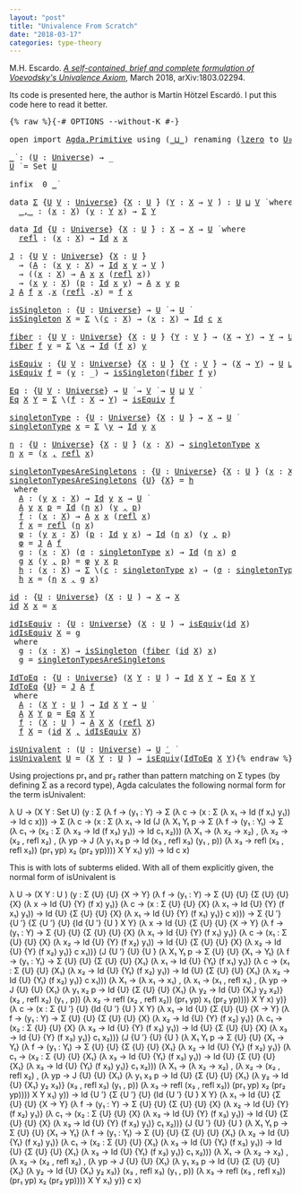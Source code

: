 ```yaml
---
layout: "post"
title: "Univalence From Scratch"
date: "2018-03-17"
categories: type-theory
---
```


M.H. Escardo. [*A self-contained, brief and complete formulation of Voevodsky's
Univalence Axiom*](https://arxiv.org/abs/1803.02294), March 2018, arXiv:1803.02294.

Its code is presented here, the author is Martín Hötzel Escardó.
I put this code here to read it better.

<pre class="Agda">{% raw %}<a id="386" class="Symbol">{-#</a> <a id="390" class="Keyword">OPTIONS</a> <a id="398" class="Option">--without-K</a> <a id="410" class="Symbol">#-}</a>

<a id="415" class="Keyword">open</a> <a id="420" class="Keyword">import</a> <a id="427" href="Agda.Primitive.html" class="Module">Agda.Primitive</a> <a id="442" class="Keyword">using</a> <a id="448" class="Symbol">(</a><a id="449" href="Agda.Primitive.html#_%E2%8A%94_" class="Primitive Operator">_⊔_</a><a id="452" class="Symbol">)</a> <a id="454" class="Keyword">renaming</a> <a id="463" class="Symbol">(</a><a id="464" href="Agda.Primitive.html#lzero" class="Primitive">lzero</a> <a id="470" class="Symbol">to</a> <a id="473" href="Agda.Primitive.html#lzero" class="Primitive">U₀</a> <a id="476" class="Symbol">;</a> <a id="478" href="Agda.Primitive.html#lsuc" class="Primitive">lsuc</a> <a id="483" class="Symbol">to</a> <a id="486" href="Agda.Primitive.html#lsuc" class="Primitive">_′</a> <a id="489" class="Symbol">;</a> <a id="491" href="Agda.Primitive.html#Level" class="Postulate">Level</a> <a id="497" class="Symbol">to</a> <a id="500" href="Agda.Primitive.html#Level" class="Postulate">Universe</a><a id="508" class="Symbol">)</a>

<a id="_̇" href="{% endraw %}{% link _posts/2018-03-17-univalence-from-scratch.md %}{% raw %}#_%CC%87" class="Function Operator">_̇</a> <a id="514" class="Symbol">:</a> <a id="516" class="Symbol">(</a><a id="517" href="{% endraw %}{% link _posts/2018-03-17-univalence-from-scratch.md %}{% raw %}#517" class="Bound">U</a> <a id="519" class="Symbol">:</a> <a id="521" href="Agda.Primitive.html#Universe" class="Postulate">Universe</a><a id="529" class="Symbol">)</a> <a id="531" class="Symbol">→</a> <a id="533" class="Symbol">_</a>
<a id="535" href="{% endraw %}{% link _posts/2018-03-17-univalence-from-scratch.md %}{% raw %}#535" class="Bound">U</a> <a id="537" href="{% endraw %}{% link _posts/2018-03-17-univalence-from-scratch.md %}{% raw %}#_%CC%87" class="Function Operator">̇</a> <a id="539" class="Symbol">=</a> <a id="541" class="PrimitiveType">Set</a> <a id="545" href="{% endraw %}{% link _posts/2018-03-17-univalence-from-scratch.md %}{% raw %}#535" class="Bound">U</a>

<a id="548" class="Keyword">infix</a>  <a id="555" class="Number">0</a> <a id="557" href="{% endraw %}{% link _posts/2018-03-17-univalence-from-scratch.md %}{% raw %}#_%CC%87" class="Function Operator">_̇</a>

<a id="561" class="Keyword">data</a> <a id="Σ" href="{% endraw %}{% link _posts/2018-03-17-univalence-from-scratch.md %}{% raw %}#%CE%A3" class="Datatype">Σ</a> <a id="568" class="Symbol">{</a><a id="569" href="{% endraw %}{% link _posts/2018-03-17-univalence-from-scratch.md %}{% raw %}#569" class="Bound">U</a> <a id="571" href="{% endraw %}{% link _posts/2018-03-17-univalence-from-scratch.md %}{% raw %}#571" class="Bound">V</a> <a id="573" class="Symbol">:</a> <a id="575" href="Agda.Primitive.html#Universe" class="Postulate">Universe</a><a id="583" class="Symbol">}</a> <a id="585" class="Symbol">{</a><a id="586" href="{% endraw %}{% link _posts/2018-03-17-univalence-from-scratch.md %}{% raw %}#586" class="Bound">X</a> <a id="588" class="Symbol">:</a> <a id="590" href="{% endraw %}{% link _posts/2018-03-17-univalence-from-scratch.md %}{% raw %}#569" class="Bound">U</a> <a id="592" href="{% endraw %}{% link _posts/2018-03-17-univalence-from-scratch.md %}{% raw %}#_%CC%87" class="Function Operator">̇</a><a id="593" class="Symbol">}</a> <a id="595" class="Symbol">(</a><a id="596" href="{% endraw %}{% link _posts/2018-03-17-univalence-from-scratch.md %}{% raw %}#596" class="Bound">Y</a> <a id="598" class="Symbol">:</a> <a id="600" href="{% endraw %}{% link _posts/2018-03-17-univalence-from-scratch.md %}{% raw %}#586" class="Bound">X</a> <a id="602" class="Symbol">→</a> <a id="604" href="{% endraw %}{% link _posts/2018-03-17-univalence-from-scratch.md %}{% raw %}#571" class="Bound">V</a> <a id="606" href="{% endraw %}{% link _posts/2018-03-17-univalence-from-scratch.md %}{% raw %}#_%CC%87" class="Function Operator">̇</a><a id="607" class="Symbol">)</a> <a id="609" class="Symbol">:</a> <a id="611" href="{% endraw %}{% link _posts/2018-03-17-univalence-from-scratch.md %}{% raw %}#569" class="Bound">U</a> <a id="613" href="Agda.Primitive.html#_%E2%8A%94_" class="Primitive Operator">⊔</a> <a id="615" href="{% endraw %}{% link _posts/2018-03-17-univalence-from-scratch.md %}{% raw %}#571" class="Bound">V</a> <a id="617" href="{% endraw %}{% link _posts/2018-03-17-univalence-from-scratch.md %}{% raw %}#_%CC%87" class="Function Operator">̇</a> <a id="619" class="Keyword">where</a>
  <a id="Σ._,_" href="{% endraw %}{% link _posts/2018-03-17-univalence-from-scratch.md %}{% raw %}#%CE%A3._%2C_" class="InductiveConstructor Operator">_,_</a> <a id="631" class="Symbol">:</a> <a id="633" class="Symbol">(</a><a id="634" href="{% endraw %}{% link _posts/2018-03-17-univalence-from-scratch.md %}{% raw %}#634" class="Bound">x</a> <a id="636" class="Symbol">:</a> <a id="638" href="{% endraw %}{% link _posts/2018-03-17-univalence-from-scratch.md %}{% raw %}#586" class="Bound">X</a><a id="639" class="Symbol">)</a> <a id="641" class="Symbol">(</a><a id="642" href="{% endraw %}{% link _posts/2018-03-17-univalence-from-scratch.md %}{% raw %}#642" class="Bound">y</a> <a id="644" class="Symbol">:</a> <a id="646" href="{% endraw %}{% link _posts/2018-03-17-univalence-from-scratch.md %}{% raw %}#596" class="Bound">Y</a> <a id="648" href="{% endraw %}{% link _posts/2018-03-17-univalence-from-scratch.md %}{% raw %}#634" class="Bound">x</a><a id="649" class="Symbol">)</a> <a id="651" class="Symbol">→</a> <a id="653" href="{% endraw %}{% link _posts/2018-03-17-univalence-from-scratch.md %}{% raw %}#%CE%A3" class="Datatype">Σ</a> <a id="655" href="{% endraw %}{% link _posts/2018-03-17-univalence-from-scratch.md %}{% raw %}#596" class="Bound">Y</a>

<a id="658" class="Keyword">data</a> <a id="Id" href="{% endraw %}{% link _posts/2018-03-17-univalence-from-scratch.md %}{% raw %}#Id" class="Datatype">Id</a> <a id="666" class="Symbol">{</a><a id="667" href="{% endraw %}{% link _posts/2018-03-17-univalence-from-scratch.md %}{% raw %}#667" class="Bound">U</a> <a id="669" class="Symbol">:</a> <a id="671" href="Agda.Primitive.html#Universe" class="Postulate">Universe</a><a id="679" class="Symbol">}</a> <a id="681" class="Symbol">{</a><a id="682" href="{% endraw %}{% link _posts/2018-03-17-univalence-from-scratch.md %}{% raw %}#682" class="Bound">X</a> <a id="684" class="Symbol">:</a> <a id="686" href="{% endraw %}{% link _posts/2018-03-17-univalence-from-scratch.md %}{% raw %}#667" class="Bound">U</a> <a id="688" href="{% endraw %}{% link _posts/2018-03-17-univalence-from-scratch.md %}{% raw %}#_%CC%87" class="Function Operator">̇</a><a id="689" class="Symbol">}</a> <a id="691" class="Symbol">:</a> <a id="693" href="{% endraw %}{% link _posts/2018-03-17-univalence-from-scratch.md %}{% raw %}#682" class="Bound">X</a> <a id="695" class="Symbol">→</a> <a id="697" href="{% endraw %}{% link _posts/2018-03-17-univalence-from-scratch.md %}{% raw %}#682" class="Bound">X</a> <a id="699" class="Symbol">→</a> <a id="701" href="{% endraw %}{% link _posts/2018-03-17-univalence-from-scratch.md %}{% raw %}#667" class="Bound">U</a> <a id="703" href="{% endraw %}{% link _posts/2018-03-17-univalence-from-scratch.md %}{% raw %}#_%CC%87" class="Function Operator">̇</a> <a id="705" class="Keyword">where</a>
  <a id="Id.refl" href="{% endraw %}{% link _posts/2018-03-17-univalence-from-scratch.md %}{% raw %}#Id.refl" class="InductiveConstructor">refl</a> <a id="718" class="Symbol">:</a> <a id="720" class="Symbol">(</a><a id="721" href="{% endraw %}{% link _posts/2018-03-17-univalence-from-scratch.md %}{% raw %}#721" class="Bound">x</a> <a id="723" class="Symbol">:</a> <a id="725" href="{% endraw %}{% link _posts/2018-03-17-univalence-from-scratch.md %}{% raw %}#682" class="Bound">X</a><a id="726" class="Symbol">)</a> <a id="728" class="Symbol">→</a> <a id="730" href="{% endraw %}{% link _posts/2018-03-17-univalence-from-scratch.md %}{% raw %}#Id" class="Datatype">Id</a> <a id="733" href="{% endraw %}{% link _posts/2018-03-17-univalence-from-scratch.md %}{% raw %}#721" class="Bound">x</a> <a id="735" href="{% endraw %}{% link _posts/2018-03-17-univalence-from-scratch.md %}{% raw %}#721" class="Bound">x</a>

<a id="J" href="{% endraw %}{% link _posts/2018-03-17-univalence-from-scratch.md %}{% raw %}#J" class="Function">J</a> <a id="740" class="Symbol">:</a> <a id="742" class="Symbol">{</a><a id="743" href="{% endraw %}{% link _posts/2018-03-17-univalence-from-scratch.md %}{% raw %}#743" class="Bound">U</a> <a id="745" href="{% endraw %}{% link _posts/2018-03-17-univalence-from-scratch.md %}{% raw %}#745" class="Bound">V</a> <a id="747" class="Symbol">:</a> <a id="749" href="Agda.Primitive.html#Universe" class="Postulate">Universe</a><a id="757" class="Symbol">}</a> <a id="759" class="Symbol">{</a><a id="760" href="{% endraw %}{% link _posts/2018-03-17-univalence-from-scratch.md %}{% raw %}#760" class="Bound">X</a> <a id="762" class="Symbol">:</a> <a id="764" href="{% endraw %}{% link _posts/2018-03-17-univalence-from-scratch.md %}{% raw %}#743" class="Bound">U</a> <a id="766" href="{% endraw %}{% link _posts/2018-03-17-univalence-from-scratch.md %}{% raw %}#_%CC%87" class="Function Operator">̇</a><a id="767" class="Symbol">}</a>
  <a id="771" class="Symbol">→</a> <a id="773" class="Symbol">(</a><a id="774" href="{% endraw %}{% link _posts/2018-03-17-univalence-from-scratch.md %}{% raw %}#774" class="Bound">A</a> <a id="776" class="Symbol">:</a> <a id="778" class="Symbol">(</a><a id="779" href="{% endraw %}{% link _posts/2018-03-17-univalence-from-scratch.md %}{% raw %}#779" class="Bound">x</a> <a id="781" href="{% endraw %}{% link _posts/2018-03-17-univalence-from-scratch.md %}{% raw %}#781" class="Bound">y</a> <a id="783" class="Symbol">:</a> <a id="785" href="{% endraw %}{% link _posts/2018-03-17-univalence-from-scratch.md %}{% raw %}#760" class="Bound">X</a><a id="786" class="Symbol">)</a> <a id="788" class="Symbol">→</a> <a id="790" href="{% endraw %}{% link _posts/2018-03-17-univalence-from-scratch.md %}{% raw %}#Id" class="Datatype">Id</a> <a id="793" href="{% endraw %}{% link _posts/2018-03-17-univalence-from-scratch.md %}{% raw %}#779" class="Bound">x</a> <a id="795" href="{% endraw %}{% link _posts/2018-03-17-univalence-from-scratch.md %}{% raw %}#781" class="Bound">y</a> <a id="797" class="Symbol">→</a> <a id="799" href="{% endraw %}{% link _posts/2018-03-17-univalence-from-scratch.md %}{% raw %}#745" class="Bound">V</a> <a id="801" href="{% endraw %}{% link _posts/2018-03-17-univalence-from-scratch.md %}{% raw %}#_%CC%87" class="Function Operator">̇</a><a id="802" class="Symbol">)</a>
  <a id="806" class="Symbol">→</a> <a id="808" class="Symbol">((</a><a id="810" href="{% endraw %}{% link _posts/2018-03-17-univalence-from-scratch.md %}{% raw %}#810" class="Bound">x</a> <a id="812" class="Symbol">:</a> <a id="814" href="{% endraw %}{% link _posts/2018-03-17-univalence-from-scratch.md %}{% raw %}#760" class="Bound">X</a><a id="815" class="Symbol">)</a> <a id="817" class="Symbol">→</a> <a id="819" href="{% endraw %}{% link _posts/2018-03-17-univalence-from-scratch.md %}{% raw %}#774" class="Bound">A</a> <a id="821" href="{% endraw %}{% link _posts/2018-03-17-univalence-from-scratch.md %}{% raw %}#810" class="Bound">x</a> <a id="823" href="{% endraw %}{% link _posts/2018-03-17-univalence-from-scratch.md %}{% raw %}#810" class="Bound">x</a> <a id="825" class="Symbol">(</a><a id="826" href="{% endraw %}{% link _posts/2018-03-17-univalence-from-scratch.md %}{% raw %}#Id.refl" class="InductiveConstructor">refl</a> <a id="831" href="{% endraw %}{% link _posts/2018-03-17-univalence-from-scratch.md %}{% raw %}#810" class="Bound">x</a><a id="832" class="Symbol">))</a>
  <a id="837" class="Symbol">→</a> <a id="839" class="Symbol">(</a><a id="840" href="{% endraw %}{% link _posts/2018-03-17-univalence-from-scratch.md %}{% raw %}#840" class="Bound">x</a> <a id="842" href="{% endraw %}{% link _posts/2018-03-17-univalence-from-scratch.md %}{% raw %}#842" class="Bound">y</a> <a id="844" class="Symbol">:</a> <a id="846" href="{% endraw %}{% link _posts/2018-03-17-univalence-from-scratch.md %}{% raw %}#760" class="Bound">X</a><a id="847" class="Symbol">)</a> <a id="849" class="Symbol">(</a><a id="850" href="{% endraw %}{% link _posts/2018-03-17-univalence-from-scratch.md %}{% raw %}#850" class="Bound">p</a> <a id="852" class="Symbol">:</a> <a id="854" href="{% endraw %}{% link _posts/2018-03-17-univalence-from-scratch.md %}{% raw %}#Id" class="Datatype">Id</a> <a id="857" href="{% endraw %}{% link _posts/2018-03-17-univalence-from-scratch.md %}{% raw %}#840" class="Bound">x</a> <a id="859" href="{% endraw %}{% link _posts/2018-03-17-univalence-from-scratch.md %}{% raw %}#842" class="Bound">y</a><a id="860" class="Symbol">)</a> <a id="862" class="Symbol">→</a> <a id="864" href="{% endraw %}{% link _posts/2018-03-17-univalence-from-scratch.md %}{% raw %}#774" class="Bound">A</a> <a id="866" href="{% endraw %}{% link _posts/2018-03-17-univalence-from-scratch.md %}{% raw %}#840" class="Bound">x</a> <a id="868" href="{% endraw %}{% link _posts/2018-03-17-univalence-from-scratch.md %}{% raw %}#842" class="Bound">y</a> <a id="870" href="{% endraw %}{% link _posts/2018-03-17-univalence-from-scratch.md %}{% raw %}#850" class="Bound">p</a>
<a id="872" href="{% endraw %}{% link _posts/2018-03-17-univalence-from-scratch.md %}{% raw %}#J" class="Function">J</a> <a id="874" href="{% endraw %}{% link _posts/2018-03-17-univalence-from-scratch.md %}{% raw %}#874" class="Bound">A</a> <a id="876" href="{% endraw %}{% link _posts/2018-03-17-univalence-from-scratch.md %}{% raw %}#876" class="Bound">f</a> <a id="878" href="{% endraw %}{% link _posts/2018-03-17-univalence-from-scratch.md %}{% raw %}#878" class="Bound">x</a> <a id="880" class="DottedPattern Symbol">.</a><a id="881" href="{% endraw %}{% link _posts/2018-03-17-univalence-from-scratch.md %}{% raw %}#878" class="DottedPattern Bound">x</a> <a id="883" class="Symbol">(</a><a id="884" href="{% endraw %}{% link _posts/2018-03-17-univalence-from-scratch.md %}{% raw %}#Id.refl" class="InductiveConstructor">refl</a> <a id="889" class="DottedPattern Symbol">.</a><a id="890" href="{% endraw %}{% link _posts/2018-03-17-univalence-from-scratch.md %}{% raw %}#878" class="DottedPattern Bound">x</a><a id="891" class="Symbol">)</a> <a id="893" class="Symbol">=</a> <a id="895" href="{% endraw %}{% link _posts/2018-03-17-univalence-from-scratch.md %}{% raw %}#876" class="Bound">f</a> <a id="897" href="{% endraw %}{% link _posts/2018-03-17-univalence-from-scratch.md %}{% raw %}#878" class="Bound">x</a>

<a id="isSingleton" href="{% endraw %}{% link _posts/2018-03-17-univalence-from-scratch.md %}{% raw %}#isSingleton" class="Function">isSingleton</a> <a id="912" class="Symbol">:</a> <a id="914" class="Symbol">{</a><a id="915" href="{% endraw %}{% link _posts/2018-03-17-univalence-from-scratch.md %}{% raw %}#915" class="Bound">U</a> <a id="917" class="Symbol">:</a> <a id="919" href="Agda.Primitive.html#Universe" class="Postulate">Universe</a><a id="927" class="Symbol">}</a> <a id="929" class="Symbol">→</a> <a id="931" href="{% endraw %}{% link _posts/2018-03-17-univalence-from-scratch.md %}{% raw %}#915" class="Bound">U</a> <a id="933" href="{% endraw %}{% link _posts/2018-03-17-univalence-from-scratch.md %}{% raw %}#_%CC%87" class="Function Operator">̇</a> <a id="935" class="Symbol">→</a> <a id="937" href="{% endraw %}{% link _posts/2018-03-17-univalence-from-scratch.md %}{% raw %}#915" class="Bound">U</a> <a id="939" href="{% endraw %}{% link _posts/2018-03-17-univalence-from-scratch.md %}{% raw %}#_%CC%87" class="Function Operator">̇</a>
<a id="941" href="{% endraw %}{% link _posts/2018-03-17-univalence-from-scratch.md %}{% raw %}#isSingleton" class="Function">isSingleton</a> <a id="953" href="{% endraw %}{% link _posts/2018-03-17-univalence-from-scratch.md %}{% raw %}#953" class="Bound">X</a> <a id="955" class="Symbol">=</a> <a id="957" href="{% endraw %}{% link _posts/2018-03-17-univalence-from-scratch.md %}{% raw %}#%CE%A3" class="Datatype">Σ</a> <a id="959" class="Symbol">\(</a><a id="961" href="{% endraw %}{% link _posts/2018-03-17-univalence-from-scratch.md %}{% raw %}#961" class="Bound">c</a> <a id="963" class="Symbol">:</a> <a id="965" href="{% endraw %}{% link _posts/2018-03-17-univalence-from-scratch.md %}{% raw %}#953" class="Bound">X</a><a id="966" class="Symbol">)</a> <a id="968" class="Symbol">→</a> <a id="970" class="Symbol">(</a><a id="971" href="{% endraw %}{% link _posts/2018-03-17-univalence-from-scratch.md %}{% raw %}#971" class="Bound">x</a> <a id="973" class="Symbol">:</a> <a id="975" href="{% endraw %}{% link _posts/2018-03-17-univalence-from-scratch.md %}{% raw %}#953" class="Bound">X</a><a id="976" class="Symbol">)</a> <a id="978" class="Symbol">→</a> <a id="980" href="{% endraw %}{% link _posts/2018-03-17-univalence-from-scratch.md %}{% raw %}#Id" class="Datatype">Id</a> <a id="983" href="{% endraw %}{% link _posts/2018-03-17-univalence-from-scratch.md %}{% raw %}#961" class="Bound">c</a> <a id="985" href="{% endraw %}{% link _posts/2018-03-17-univalence-from-scratch.md %}{% raw %}#971" class="Bound">x</a>

<a id="fiber" href="{% endraw %}{% link _posts/2018-03-17-univalence-from-scratch.md %}{% raw %}#fiber" class="Function">fiber</a> <a id="994" class="Symbol">:</a> <a id="996" class="Symbol">{</a><a id="997" href="{% endraw %}{% link _posts/2018-03-17-univalence-from-scratch.md %}{% raw %}#997" class="Bound">U</a> <a id="999" href="{% endraw %}{% link _posts/2018-03-17-univalence-from-scratch.md %}{% raw %}#999" class="Bound">V</a> <a id="1001" class="Symbol">:</a> <a id="1003" href="Agda.Primitive.html#Universe" class="Postulate">Universe</a><a id="1011" class="Symbol">}</a> <a id="1013" class="Symbol">{</a><a id="1014" href="{% endraw %}{% link _posts/2018-03-17-univalence-from-scratch.md %}{% raw %}#1014" class="Bound">X</a> <a id="1016" class="Symbol">:</a> <a id="1018" href="{% endraw %}{% link _posts/2018-03-17-univalence-from-scratch.md %}{% raw %}#997" class="Bound">U</a> <a id="1020" href="{% endraw %}{% link _posts/2018-03-17-univalence-from-scratch.md %}{% raw %}#_%CC%87" class="Function Operator">̇</a><a id="1021" class="Symbol">}</a> <a id="1023" class="Symbol">{</a><a id="1024" href="{% endraw %}{% link _posts/2018-03-17-univalence-from-scratch.md %}{% raw %}#1024" class="Bound">Y</a> <a id="1026" class="Symbol">:</a> <a id="1028" href="{% endraw %}{% link _posts/2018-03-17-univalence-from-scratch.md %}{% raw %}#999" class="Bound">V</a> <a id="1030" href="{% endraw %}{% link _posts/2018-03-17-univalence-from-scratch.md %}{% raw %}#_%CC%87" class="Function Operator">̇</a><a id="1031" class="Symbol">}</a> <a id="1033" class="Symbol">→</a> <a id="1035" class="Symbol">(</a><a id="1036" href="{% endraw %}{% link _posts/2018-03-17-univalence-from-scratch.md %}{% raw %}#1014" class="Bound">X</a> <a id="1038" class="Symbol">→</a> <a id="1040" href="{% endraw %}{% link _posts/2018-03-17-univalence-from-scratch.md %}{% raw %}#1024" class="Bound">Y</a><a id="1041" class="Symbol">)</a> <a id="1043" class="Symbol">→</a> <a id="1045" href="{% endraw %}{% link _posts/2018-03-17-univalence-from-scratch.md %}{% raw %}#1024" class="Bound">Y</a> <a id="1047" class="Symbol">→</a> <a id="1049" href="{% endraw %}{% link _posts/2018-03-17-univalence-from-scratch.md %}{% raw %}#997" class="Bound">U</a> <a id="1051" href="Agda.Primitive.html#_%E2%8A%94_" class="Primitive Operator">⊔</a> <a id="1053" href="{% endraw %}{% link _posts/2018-03-17-univalence-from-scratch.md %}{% raw %}#999" class="Bound">V</a> <a id="1055" href="{% endraw %}{% link _posts/2018-03-17-univalence-from-scratch.md %}{% raw %}#_%CC%87" class="Function Operator">̇</a>
<a id="1057" href="{% endraw %}{% link _posts/2018-03-17-univalence-from-scratch.md %}{% raw %}#fiber" class="Function">fiber</a> <a id="1063" href="{% endraw %}{% link _posts/2018-03-17-univalence-from-scratch.md %}{% raw %}#1063" class="Bound">f</a> <a id="1065" href="{% endraw %}{% link _posts/2018-03-17-univalence-from-scratch.md %}{% raw %}#1065" class="Bound">y</a> <a id="1067" class="Symbol">=</a> <a id="1069" href="{% endraw %}{% link _posts/2018-03-17-univalence-from-scratch.md %}{% raw %}#%CE%A3" class="Datatype">Σ</a> <a id="1071" class="Symbol">\</a><a id="1072" href="{% endraw %}{% link _posts/2018-03-17-univalence-from-scratch.md %}{% raw %}#1072" class="Bound">x</a> <a id="1074" class="Symbol">→</a> <a id="1076" href="{% endraw %}{% link _posts/2018-03-17-univalence-from-scratch.md %}{% raw %}#Id" class="Datatype">Id</a> <a id="1079" class="Symbol">(</a><a id="1080" href="{% endraw %}{% link _posts/2018-03-17-univalence-from-scratch.md %}{% raw %}#1063" class="Bound">f</a> <a id="1082" href="{% endraw %}{% link _posts/2018-03-17-univalence-from-scratch.md %}{% raw %}#1072" class="Bound">x</a><a id="1083" class="Symbol">)</a> <a id="1085" href="{% endraw %}{% link _posts/2018-03-17-univalence-from-scratch.md %}{% raw %}#1065" class="Bound">y</a>

<a id="isEquiv" href="{% endraw %}{% link _posts/2018-03-17-univalence-from-scratch.md %}{% raw %}#isEquiv" class="Function">isEquiv</a> <a id="1096" class="Symbol">:</a> <a id="1098" class="Symbol">{</a><a id="1099" href="{% endraw %}{% link _posts/2018-03-17-univalence-from-scratch.md %}{% raw %}#1099" class="Bound">U</a> <a id="1101" href="{% endraw %}{% link _posts/2018-03-17-univalence-from-scratch.md %}{% raw %}#1101" class="Bound">V</a> <a id="1103" class="Symbol">:</a> <a id="1105" href="Agda.Primitive.html#Universe" class="Postulate">Universe</a><a id="1113" class="Symbol">}</a> <a id="1115" class="Symbol">{</a><a id="1116" href="{% endraw %}{% link _posts/2018-03-17-univalence-from-scratch.md %}{% raw %}#1116" class="Bound">X</a> <a id="1118" class="Symbol">:</a> <a id="1120" href="{% endraw %}{% link _posts/2018-03-17-univalence-from-scratch.md %}{% raw %}#1099" class="Bound">U</a> <a id="1122" href="{% endraw %}{% link _posts/2018-03-17-univalence-from-scratch.md %}{% raw %}#_%CC%87" class="Function Operator">̇</a><a id="1123" class="Symbol">}</a> <a id="1125" class="Symbol">{</a><a id="1126" href="{% endraw %}{% link _posts/2018-03-17-univalence-from-scratch.md %}{% raw %}#1126" class="Bound">Y</a> <a id="1128" class="Symbol">:</a> <a id="1130" href="{% endraw %}{% link _posts/2018-03-17-univalence-from-scratch.md %}{% raw %}#1101" class="Bound">V</a> <a id="1132" href="{% endraw %}{% link _posts/2018-03-17-univalence-from-scratch.md %}{% raw %}#_%CC%87" class="Function Operator">̇</a><a id="1133" class="Symbol">}</a> <a id="1135" class="Symbol">→</a> <a id="1137" class="Symbol">(</a><a id="1138" href="{% endraw %}{% link _posts/2018-03-17-univalence-from-scratch.md %}{% raw %}#1116" class="Bound">X</a> <a id="1140" class="Symbol">→</a> <a id="1142" href="{% endraw %}{% link _posts/2018-03-17-univalence-from-scratch.md %}{% raw %}#1126" class="Bound">Y</a><a id="1143" class="Symbol">)</a> <a id="1145" class="Symbol">→</a> <a id="1147" href="{% endraw %}{% link _posts/2018-03-17-univalence-from-scratch.md %}{% raw %}#1099" class="Bound">U</a> <a id="1149" href="Agda.Primitive.html#_%E2%8A%94_" class="Primitive Operator">⊔</a> <a id="1151" href="{% endraw %}{% link _posts/2018-03-17-univalence-from-scratch.md %}{% raw %}#1101" class="Bound">V</a> <a id="1153" href="{% endraw %}{% link _posts/2018-03-17-univalence-from-scratch.md %}{% raw %}#_%CC%87" class="Function Operator">̇</a>
<a id="1155" href="{% endraw %}{% link _posts/2018-03-17-univalence-from-scratch.md %}{% raw %}#isEquiv" class="Function">isEquiv</a> <a id="1163" href="{% endraw %}{% link _posts/2018-03-17-univalence-from-scratch.md %}{% raw %}#1163" class="Bound">f</a> <a id="1165" class="Symbol">=</a> <a id="1167" class="Symbol">(</a><a id="1168" href="{% endraw %}{% link _posts/2018-03-17-univalence-from-scratch.md %}{% raw %}#1168" class="Bound">y</a> <a id="1170" class="Symbol">:</a> <a id="1172" class="Symbol">_)</a> <a id="1175" class="Symbol">→</a> <a id="1177" href="{% endraw %}{% link _posts/2018-03-17-univalence-from-scratch.md %}{% raw %}#isSingleton" class="Function">isSingleton</a><a id="1188" class="Symbol">(</a><a id="1189" href="{% endraw %}{% link _posts/2018-03-17-univalence-from-scratch.md %}{% raw %}#fiber" class="Function">fiber</a> <a id="1195" href="{% endraw %}{% link _posts/2018-03-17-univalence-from-scratch.md %}{% raw %}#1163" class="Bound">f</a> <a id="1197" href="{% endraw %}{% link _posts/2018-03-17-univalence-from-scratch.md %}{% raw %}#1168" class="Bound">y</a><a id="1198" class="Symbol">)</a>

<a id="Eq" href="{% endraw %}{% link _posts/2018-03-17-univalence-from-scratch.md %}{% raw %}#Eq" class="Function">Eq</a> <a id="1204" class="Symbol">:</a> <a id="1206" class="Symbol">{</a><a id="1207" href="{% endraw %}{% link _posts/2018-03-17-univalence-from-scratch.md %}{% raw %}#1207" class="Bound">U</a> <a id="1209" href="{% endraw %}{% link _posts/2018-03-17-univalence-from-scratch.md %}{% raw %}#1209" class="Bound">V</a> <a id="1211" class="Symbol">:</a> <a id="1213" href="Agda.Primitive.html#Universe" class="Postulate">Universe</a><a id="1221" class="Symbol">}</a> <a id="1223" class="Symbol">→</a> <a id="1225" href="{% endraw %}{% link _posts/2018-03-17-univalence-from-scratch.md %}{% raw %}#1207" class="Bound">U</a> <a id="1227" href="{% endraw %}{% link _posts/2018-03-17-univalence-from-scratch.md %}{% raw %}#_%CC%87" class="Function Operator">̇</a> <a id="1229" class="Symbol">→</a> <a id="1231" href="{% endraw %}{% link _posts/2018-03-17-univalence-from-scratch.md %}{% raw %}#1209" class="Bound">V</a> <a id="1233" href="{% endraw %}{% link _posts/2018-03-17-univalence-from-scratch.md %}{% raw %}#_%CC%87" class="Function Operator">̇</a> <a id="1235" class="Symbol">→</a> <a id="1237" href="{% endraw %}{% link _posts/2018-03-17-univalence-from-scratch.md %}{% raw %}#1207" class="Bound">U</a> <a id="1239" href="Agda.Primitive.html#_%E2%8A%94_" class="Primitive Operator">⊔</a> <a id="1241" href="{% endraw %}{% link _posts/2018-03-17-univalence-from-scratch.md %}{% raw %}#1209" class="Bound">V</a> <a id="1243" href="{% endraw %}{% link _posts/2018-03-17-univalence-from-scratch.md %}{% raw %}#_%CC%87" class="Function Operator">̇</a>
<a id="1245" href="{% endraw %}{% link _posts/2018-03-17-univalence-from-scratch.md %}{% raw %}#Eq" class="Function">Eq</a> <a id="1248" href="{% endraw %}{% link _posts/2018-03-17-univalence-from-scratch.md %}{% raw %}#1248" class="Bound">X</a> <a id="1250" href="{% endraw %}{% link _posts/2018-03-17-univalence-from-scratch.md %}{% raw %}#1250" class="Bound">Y</a> <a id="1252" class="Symbol">=</a> <a id="1254" href="{% endraw %}{% link _posts/2018-03-17-univalence-from-scratch.md %}{% raw %}#%CE%A3" class="Datatype">Σ</a> <a id="1256" class="Symbol">\(</a><a id="1258" href="{% endraw %}{% link _posts/2018-03-17-univalence-from-scratch.md %}{% raw %}#1258" class="Bound">f</a> <a id="1260" class="Symbol">:</a> <a id="1262" href="{% endraw %}{% link _posts/2018-03-17-univalence-from-scratch.md %}{% raw %}#1248" class="Bound">X</a> <a id="1264" class="Symbol">→</a> <a id="1266" href="{% endraw %}{% link _posts/2018-03-17-univalence-from-scratch.md %}{% raw %}#1250" class="Bound">Y</a><a id="1267" class="Symbol">)</a> <a id="1269" class="Symbol">→</a> <a id="1271" href="{% endraw %}{% link _posts/2018-03-17-univalence-from-scratch.md %}{% raw %}#isEquiv" class="Function">isEquiv</a> <a id="1279" href="{% endraw %}{% link _posts/2018-03-17-univalence-from-scratch.md %}{% raw %}#1258" class="Bound">f</a>

<a id="singletonType" href="{% endraw %}{% link _posts/2018-03-17-univalence-from-scratch.md %}{% raw %}#singletonType" class="Function">singletonType</a> <a id="1296" class="Symbol">:</a> <a id="1298" class="Symbol">{</a><a id="1299" href="{% endraw %}{% link _posts/2018-03-17-univalence-from-scratch.md %}{% raw %}#1299" class="Bound">U</a> <a id="1301" class="Symbol">:</a> <a id="1303" href="Agda.Primitive.html#Universe" class="Postulate">Universe</a><a id="1311" class="Symbol">}</a> <a id="1313" class="Symbol">{</a><a id="1314" href="{% endraw %}{% link _posts/2018-03-17-univalence-from-scratch.md %}{% raw %}#1314" class="Bound">X</a> <a id="1316" class="Symbol">:</a> <a id="1318" href="{% endraw %}{% link _posts/2018-03-17-univalence-from-scratch.md %}{% raw %}#1299" class="Bound">U</a> <a id="1320" href="{% endraw %}{% link _posts/2018-03-17-univalence-from-scratch.md %}{% raw %}#_%CC%87" class="Function Operator">̇</a><a id="1321" class="Symbol">}</a> <a id="1323" class="Symbol">→</a> <a id="1325" href="{% endraw %}{% link _posts/2018-03-17-univalence-from-scratch.md %}{% raw %}#1314" class="Bound">X</a> <a id="1327" class="Symbol">→</a> <a id="1329" href="{% endraw %}{% link _posts/2018-03-17-univalence-from-scratch.md %}{% raw %}#1299" class="Bound">U</a> <a id="1331" href="{% endraw %}{% link _posts/2018-03-17-univalence-from-scratch.md %}{% raw %}#_%CC%87" class="Function Operator">̇</a>
<a id="1333" href="{% endraw %}{% link _posts/2018-03-17-univalence-from-scratch.md %}{% raw %}#singletonType" class="Function">singletonType</a> <a id="1347" href="{% endraw %}{% link _posts/2018-03-17-univalence-from-scratch.md %}{% raw %}#1347" class="Bound">x</a> <a id="1349" class="Symbol">=</a> <a id="1351" href="{% endraw %}{% link _posts/2018-03-17-univalence-from-scratch.md %}{% raw %}#%CE%A3" class="Datatype">Σ</a> <a id="1353" class="Symbol">\</a><a id="1354" href="{% endraw %}{% link _posts/2018-03-17-univalence-from-scratch.md %}{% raw %}#1354" class="Bound">y</a> <a id="1356" class="Symbol">→</a> <a id="1358" href="{% endraw %}{% link _posts/2018-03-17-univalence-from-scratch.md %}{% raw %}#Id" class="Datatype">Id</a> <a id="1361" href="{% endraw %}{% link _posts/2018-03-17-univalence-from-scratch.md %}{% raw %}#1354" class="Bound">y</a> <a id="1363" href="{% endraw %}{% link _posts/2018-03-17-univalence-from-scratch.md %}{% raw %}#1347" class="Bound">x</a>

<a id="η" href="{% endraw %}{% link _posts/2018-03-17-univalence-from-scratch.md %}{% raw %}#%CE%B7" class="Function">η</a> <a id="1368" class="Symbol">:</a> <a id="1370" class="Symbol">{</a><a id="1371" href="{% endraw %}{% link _posts/2018-03-17-univalence-from-scratch.md %}{% raw %}#1371" class="Bound">U</a> <a id="1373" class="Symbol">:</a> <a id="1375" href="Agda.Primitive.html#Universe" class="Postulate">Universe</a><a id="1383" class="Symbol">}</a> <a id="1385" class="Symbol">{</a><a id="1386" href="{% endraw %}{% link _posts/2018-03-17-univalence-from-scratch.md %}{% raw %}#1386" class="Bound">X</a> <a id="1388" class="Symbol">:</a> <a id="1390" href="{% endraw %}{% link _posts/2018-03-17-univalence-from-scratch.md %}{% raw %}#1371" class="Bound">U</a> <a id="1392" href="{% endraw %}{% link _posts/2018-03-17-univalence-from-scratch.md %}{% raw %}#_%CC%87" class="Function Operator">̇</a><a id="1393" class="Symbol">}</a> <a id="1395" class="Symbol">(</a><a id="1396" href="{% endraw %}{% link _posts/2018-03-17-univalence-from-scratch.md %}{% raw %}#1396" class="Bound">x</a> <a id="1398" class="Symbol">:</a> <a id="1400" href="{% endraw %}{% link _posts/2018-03-17-univalence-from-scratch.md %}{% raw %}#1386" class="Bound">X</a><a id="1401" class="Symbol">)</a> <a id="1403" class="Symbol">→</a> <a id="1405" href="{% endraw %}{% link _posts/2018-03-17-univalence-from-scratch.md %}{% raw %}#singletonType" class="Function">singletonType</a> <a id="1419" href="{% endraw %}{% link _posts/2018-03-17-univalence-from-scratch.md %}{% raw %}#1396" class="Bound">x</a>
<a id="1421" href="{% endraw %}{% link _posts/2018-03-17-univalence-from-scratch.md %}{% raw %}#%CE%B7" class="Function">η</a> <a id="1423" href="{% endraw %}{% link _posts/2018-03-17-univalence-from-scratch.md %}{% raw %}#1423" class="Bound">x</a> <a id="1425" class="Symbol">=</a> <a id="1427" class="Symbol">(</a><a id="1428" href="{% endraw %}{% link _posts/2018-03-17-univalence-from-scratch.md %}{% raw %}#1423" class="Bound">x</a> <a id="1430" href="{% endraw %}{% link _posts/2018-03-17-univalence-from-scratch.md %}{% raw %}#%CE%A3._%2C_" class="InductiveConstructor Operator">,</a> <a id="1432" href="{% endraw %}{% link _posts/2018-03-17-univalence-from-scratch.md %}{% raw %}#Id.refl" class="InductiveConstructor">refl</a> <a id="1437" href="{% endraw %}{% link _posts/2018-03-17-univalence-from-scratch.md %}{% raw %}#1423" class="Bound">x</a><a id="1438" class="Symbol">)</a>

<a id="singletonTypesAreSingletons" href="{% endraw %}{% link _posts/2018-03-17-univalence-from-scratch.md %}{% raw %}#singletonTypesAreSingletons" class="Function">singletonTypesAreSingletons</a> <a id="1469" class="Symbol">:</a> <a id="1471" class="Symbol">{</a><a id="1472" href="{% endraw %}{% link _posts/2018-03-17-univalence-from-scratch.md %}{% raw %}#1472" class="Bound">U</a> <a id="1474" class="Symbol">:</a> <a id="1476" href="Agda.Primitive.html#Universe" class="Postulate">Universe</a><a id="1484" class="Symbol">}</a> <a id="1486" class="Symbol">{</a><a id="1487" href="{% endraw %}{% link _posts/2018-03-17-univalence-from-scratch.md %}{% raw %}#1487" class="Bound">X</a> <a id="1489" class="Symbol">:</a> <a id="1491" href="{% endraw %}{% link _posts/2018-03-17-univalence-from-scratch.md %}{% raw %}#1472" class="Bound">U</a> <a id="1493" href="{% endraw %}{% link _posts/2018-03-17-univalence-from-scratch.md %}{% raw %}#_%CC%87" class="Function Operator">̇</a><a id="1494" class="Symbol">}</a> <a id="1496" class="Symbol">(</a><a id="1497" href="{% endraw %}{% link _posts/2018-03-17-univalence-from-scratch.md %}{% raw %}#1497" class="Bound">x</a> <a id="1499" class="Symbol">:</a> <a id="1501" href="{% endraw %}{% link _posts/2018-03-17-univalence-from-scratch.md %}{% raw %}#1487" class="Bound">X</a><a id="1502" class="Symbol">)</a> <a id="1504" class="Symbol">→</a> <a id="1506" href="{% endraw %}{% link _posts/2018-03-17-univalence-from-scratch.md %}{% raw %}#isSingleton" class="Function">isSingleton</a><a id="1517" class="Symbol">(</a><a id="1518" href="{% endraw %}{% link _posts/2018-03-17-univalence-from-scratch.md %}{% raw %}#singletonType" class="Function">singletonType</a> <a id="1532" href="{% endraw %}{% link _posts/2018-03-17-univalence-from-scratch.md %}{% raw %}#1497" class="Bound">x</a><a id="1533" class="Symbol">)</a>
<a id="1535" href="{% endraw %}{% link _posts/2018-03-17-univalence-from-scratch.md %}{% raw %}#singletonTypesAreSingletons" class="Function">singletonTypesAreSingletons</a> <a id="1563" class="Symbol">{</a><a id="1564" href="{% endraw %}{% link _posts/2018-03-17-univalence-from-scratch.md %}{% raw %}#1564" class="Bound">U</a><a id="1565" class="Symbol">}</a> <a id="1567" class="Symbol">{</a><a id="1568" href="{% endraw %}{% link _posts/2018-03-17-univalence-from-scratch.md %}{% raw %}#1568" class="Bound">X</a><a id="1569" class="Symbol">}</a> <a id="1571" class="Symbol">=</a> <a id="1573" href="{% endraw %}{% link _posts/2018-03-17-univalence-from-scratch.md %}{% raw %}#1827" class="Function">h</a>
 <a id="1576" class="Keyword">where</a>
  <a id="1584" href="{% endraw %}{% link _posts/2018-03-17-univalence-from-scratch.md %}{% raw %}#1584" class="Function">A</a> <a id="1586" class="Symbol">:</a> <a id="1588" class="Symbol">(</a><a id="1589" href="{% endraw %}{% link _posts/2018-03-17-univalence-from-scratch.md %}{% raw %}#1589" class="Bound">y</a> <a id="1591" href="{% endraw %}{% link _posts/2018-03-17-univalence-from-scratch.md %}{% raw %}#1591" class="Bound">x</a> <a id="1593" class="Symbol">:</a> <a id="1595" href="{% endraw %}{% link _posts/2018-03-17-univalence-from-scratch.md %}{% raw %}#1568" class="Bound">X</a><a id="1596" class="Symbol">)</a> <a id="1598" class="Symbol">→</a> <a id="1600" href="{% endraw %}{% link _posts/2018-03-17-univalence-from-scratch.md %}{% raw %}#Id" class="Datatype">Id</a> <a id="1603" href="{% endraw %}{% link _posts/2018-03-17-univalence-from-scratch.md %}{% raw %}#1589" class="Bound">y</a> <a id="1605" href="{% endraw %}{% link _posts/2018-03-17-univalence-from-scratch.md %}{% raw %}#1591" class="Bound">x</a> <a id="1607" class="Symbol">→</a> <a id="1609" href="{% endraw %}{% link _posts/2018-03-17-univalence-from-scratch.md %}{% raw %}#1564" class="Bound">U</a> <a id="1611" href="{% endraw %}{% link _posts/2018-03-17-univalence-from-scratch.md %}{% raw %}#_%CC%87" class="Function Operator">̇</a>
  <a id="1615" href="{% endraw %}{% link _posts/2018-03-17-univalence-from-scratch.md %}{% raw %}#1584" class="Function">A</a> <a id="1617" href="{% endraw %}{% link _posts/2018-03-17-univalence-from-scratch.md %}{% raw %}#1617" class="Bound">y</a> <a id="1619" href="{% endraw %}{% link _posts/2018-03-17-univalence-from-scratch.md %}{% raw %}#1619" class="Bound">x</a> <a id="1621" href="{% endraw %}{% link _posts/2018-03-17-univalence-from-scratch.md %}{% raw %}#1621" class="Bound">p</a> <a id="1623" class="Symbol">=</a> <a id="1625" href="{% endraw %}{% link _posts/2018-03-17-univalence-from-scratch.md %}{% raw %}#Id" class="Datatype">Id</a> <a id="1628" class="Symbol">(</a><a id="1629" href="{% endraw %}{% link _posts/2018-03-17-univalence-from-scratch.md %}{% raw %}#%CE%B7" class="Function">η</a> <a id="1631" href="{% endraw %}{% link _posts/2018-03-17-univalence-from-scratch.md %}{% raw %}#1619" class="Bound">x</a><a id="1632" class="Symbol">)</a> <a id="1634" class="Symbol">(</a><a id="1635" href="{% endraw %}{% link _posts/2018-03-17-univalence-from-scratch.md %}{% raw %}#1617" class="Bound">y</a> <a id="1637" href="{% endraw %}{% link _posts/2018-03-17-univalence-from-scratch.md %}{% raw %}#%CE%A3._%2C_" class="InductiveConstructor Operator">,</a> <a id="1639" href="{% endraw %}{% link _posts/2018-03-17-univalence-from-scratch.md %}{% raw %}#1621" class="Bound">p</a><a id="1640" class="Symbol">)</a>
  <a id="1644" href="{% endraw %}{% link _posts/2018-03-17-univalence-from-scratch.md %}{% raw %}#1644" class="Function">f</a> <a id="1646" class="Symbol">:</a> <a id="1648" class="Symbol">(</a><a id="1649" href="{% endraw %}{% link _posts/2018-03-17-univalence-from-scratch.md %}{% raw %}#1649" class="Bound">x</a> <a id="1651" class="Symbol">:</a> <a id="1653" href="{% endraw %}{% link _posts/2018-03-17-univalence-from-scratch.md %}{% raw %}#1568" class="Bound">X</a><a id="1654" class="Symbol">)</a> <a id="1656" class="Symbol">→</a> <a id="1658" href="{% endraw %}{% link _posts/2018-03-17-univalence-from-scratch.md %}{% raw %}#1584" class="Function">A</a> <a id="1660" href="{% endraw %}{% link _posts/2018-03-17-univalence-from-scratch.md %}{% raw %}#1649" class="Bound">x</a> <a id="1662" href="{% endraw %}{% link _posts/2018-03-17-univalence-from-scratch.md %}{% raw %}#1649" class="Bound">x</a> <a id="1664" class="Symbol">(</a><a id="1665" href="{% endraw %}{% link _posts/2018-03-17-univalence-from-scratch.md %}{% raw %}#Id.refl" class="InductiveConstructor">refl</a> <a id="1670" href="{% endraw %}{% link _posts/2018-03-17-univalence-from-scratch.md %}{% raw %}#1649" class="Bound">x</a><a id="1671" class="Symbol">)</a>
  <a id="1675" href="{% endraw %}{% link _posts/2018-03-17-univalence-from-scratch.md %}{% raw %}#1644" class="Function">f</a> <a id="1677" href="{% endraw %}{% link _posts/2018-03-17-univalence-from-scratch.md %}{% raw %}#1677" class="Bound">x</a> <a id="1679" class="Symbol">=</a> <a id="1681" href="{% endraw %}{% link _posts/2018-03-17-univalence-from-scratch.md %}{% raw %}#Id.refl" class="InductiveConstructor">refl</a> <a id="1686" class="Symbol">(</a><a id="1687" href="{% endraw %}{% link _posts/2018-03-17-univalence-from-scratch.md %}{% raw %}#%CE%B7" class="Function">η</a> <a id="1689" href="{% endraw %}{% link _posts/2018-03-17-univalence-from-scratch.md %}{% raw %}#1677" class="Bound">x</a><a id="1690" class="Symbol">)</a>
  <a id="1694" href="{% endraw %}{% link _posts/2018-03-17-univalence-from-scratch.md %}{% raw %}#1694" class="Function">φ</a> <a id="1696" class="Symbol">:</a> <a id="1698" class="Symbol">(</a><a id="1699" href="{% endraw %}{% link _posts/2018-03-17-univalence-from-scratch.md %}{% raw %}#1699" class="Bound">y</a> <a id="1701" href="{% endraw %}{% link _posts/2018-03-17-univalence-from-scratch.md %}{% raw %}#1701" class="Bound">x</a> <a id="1703" class="Symbol">:</a> <a id="1705" href="{% endraw %}{% link _posts/2018-03-17-univalence-from-scratch.md %}{% raw %}#1568" class="Bound">X</a><a id="1706" class="Symbol">)</a> <a id="1708" class="Symbol">(</a><a id="1709" href="{% endraw %}{% link _posts/2018-03-17-univalence-from-scratch.md %}{% raw %}#1709" class="Bound">p</a> <a id="1711" class="Symbol">:</a> <a id="1713" href="{% endraw %}{% link _posts/2018-03-17-univalence-from-scratch.md %}{% raw %}#Id" class="Datatype">Id</a> <a id="1716" href="{% endraw %}{% link _posts/2018-03-17-univalence-from-scratch.md %}{% raw %}#1699" class="Bound">y</a> <a id="1718" href="{% endraw %}{% link _posts/2018-03-17-univalence-from-scratch.md %}{% raw %}#1701" class="Bound">x</a><a id="1719" class="Symbol">)</a> <a id="1721" class="Symbol">→</a> <a id="1723" href="{% endraw %}{% link _posts/2018-03-17-univalence-from-scratch.md %}{% raw %}#Id" class="Datatype">Id</a> <a id="1726" class="Symbol">(</a><a id="1727" href="{% endraw %}{% link _posts/2018-03-17-univalence-from-scratch.md %}{% raw %}#%CE%B7" class="Function">η</a> <a id="1729" href="{% endraw %}{% link _posts/2018-03-17-univalence-from-scratch.md %}{% raw %}#1701" class="Bound">x</a><a id="1730" class="Symbol">)</a> <a id="1732" class="Symbol">(</a><a id="1733" href="{% endraw %}{% link _posts/2018-03-17-univalence-from-scratch.md %}{% raw %}#1699" class="Bound">y</a> <a id="1735" href="{% endraw %}{% link _posts/2018-03-17-univalence-from-scratch.md %}{% raw %}#%CE%A3._%2C_" class="InductiveConstructor Operator">,</a> <a id="1737" href="{% endraw %}{% link _posts/2018-03-17-univalence-from-scratch.md %}{% raw %}#1709" class="Bound">p</a><a id="1738" class="Symbol">)</a>
  <a id="1742" href="{% endraw %}{% link _posts/2018-03-17-univalence-from-scratch.md %}{% raw %}#1694" class="Function">φ</a> <a id="1744" class="Symbol">=</a> <a id="1746" href="{% endraw %}{% link _posts/2018-03-17-univalence-from-scratch.md %}{% raw %}#J" class="Function">J</a> <a id="1748" href="{% endraw %}{% link _posts/2018-03-17-univalence-from-scratch.md %}{% raw %}#1584" class="Function">A</a> <a id="1750" href="{% endraw %}{% link _posts/2018-03-17-univalence-from-scratch.md %}{% raw %}#1644" class="Function">f</a>
  <a id="1754" href="{% endraw %}{% link _posts/2018-03-17-univalence-from-scratch.md %}{% raw %}#1754" class="Function">g</a> <a id="1756" class="Symbol">:</a> <a id="1758" class="Symbol">(</a><a id="1759" href="{% endraw %}{% link _posts/2018-03-17-univalence-from-scratch.md %}{% raw %}#1759" class="Bound">x</a> <a id="1761" class="Symbol">:</a> <a id="1763" href="{% endraw %}{% link _posts/2018-03-17-univalence-from-scratch.md %}{% raw %}#1568" class="Bound">X</a><a id="1764" class="Symbol">)</a> <a id="1766" class="Symbol">(</a><a id="1767" href="{% endraw %}{% link _posts/2018-03-17-univalence-from-scratch.md %}{% raw %}#1767" class="Bound">σ</a> <a id="1769" class="Symbol">:</a> <a id="1771" href="{% endraw %}{% link _posts/2018-03-17-univalence-from-scratch.md %}{% raw %}#singletonType" class="Function">singletonType</a> <a id="1785" href="{% endraw %}{% link _posts/2018-03-17-univalence-from-scratch.md %}{% raw %}#1759" class="Bound">x</a><a id="1786" class="Symbol">)</a> <a id="1788" class="Symbol">→</a> <a id="1790" href="{% endraw %}{% link _posts/2018-03-17-univalence-from-scratch.md %}{% raw %}#Id" class="Datatype">Id</a> <a id="1793" class="Symbol">(</a><a id="1794" href="{% endraw %}{% link _posts/2018-03-17-univalence-from-scratch.md %}{% raw %}#%CE%B7" class="Function">η</a> <a id="1796" href="{% endraw %}{% link _posts/2018-03-17-univalence-from-scratch.md %}{% raw %}#1759" class="Bound">x</a><a id="1797" class="Symbol">)</a> <a id="1799" href="{% endraw %}{% link _posts/2018-03-17-univalence-from-scratch.md %}{% raw %}#1767" class="Bound">σ</a>
  <a id="1803" href="{% endraw %}{% link _posts/2018-03-17-univalence-from-scratch.md %}{% raw %}#1754" class="Function">g</a> <a id="1805" href="{% endraw %}{% link _posts/2018-03-17-univalence-from-scratch.md %}{% raw %}#1805" class="Bound">x</a> <a id="1807" class="Symbol">(</a><a id="1808" href="{% endraw %}{% link _posts/2018-03-17-univalence-from-scratch.md %}{% raw %}#1808" class="Bound">y</a> <a id="1810" href="{% endraw %}{% link _posts/2018-03-17-univalence-from-scratch.md %}{% raw %}#%CE%A3._%2C_" class="InductiveConstructor Operator">,</a> <a id="1812" href="{% endraw %}{% link _posts/2018-03-17-univalence-from-scratch.md %}{% raw %}#1812" class="Bound">p</a><a id="1813" class="Symbol">)</a> <a id="1815" class="Symbol">=</a> <a id="1817" href="{% endraw %}{% link _posts/2018-03-17-univalence-from-scratch.md %}{% raw %}#1694" class="Function">φ</a> <a id="1819" href="{% endraw %}{% link _posts/2018-03-17-univalence-from-scratch.md %}{% raw %}#1808" class="Bound">y</a> <a id="1821" href="{% endraw %}{% link _posts/2018-03-17-univalence-from-scratch.md %}{% raw %}#1805" class="Bound">x</a> <a id="1823" href="{% endraw %}{% link _posts/2018-03-17-univalence-from-scratch.md %}{% raw %}#1812" class="Bound">p</a>
  <a id="1827" href="{% endraw %}{% link _posts/2018-03-17-univalence-from-scratch.md %}{% raw %}#1827" class="Function">h</a> <a id="1829" class="Symbol">:</a> <a id="1831" class="Symbol">(</a><a id="1832" href="{% endraw %}{% link _posts/2018-03-17-univalence-from-scratch.md %}{% raw %}#1832" class="Bound">x</a> <a id="1834" class="Symbol">:</a> <a id="1836" href="{% endraw %}{% link _posts/2018-03-17-univalence-from-scratch.md %}{% raw %}#1568" class="Bound">X</a><a id="1837" class="Symbol">)</a> <a id="1839" class="Symbol">→</a> <a id="1841" href="{% endraw %}{% link _posts/2018-03-17-univalence-from-scratch.md %}{% raw %}#%CE%A3" class="Datatype">Σ</a> <a id="1843" class="Symbol">\(</a><a id="1845" href="{% endraw %}{% link _posts/2018-03-17-univalence-from-scratch.md %}{% raw %}#1845" class="Bound">c</a> <a id="1847" class="Symbol">:</a> <a id="1849" href="{% endraw %}{% link _posts/2018-03-17-univalence-from-scratch.md %}{% raw %}#singletonType" class="Function">singletonType</a> <a id="1863" href="{% endraw %}{% link _posts/2018-03-17-univalence-from-scratch.md %}{% raw %}#1832" class="Bound">x</a><a id="1864" class="Symbol">)</a> <a id="1866" class="Symbol">→</a> <a id="1868" class="Symbol">(</a><a id="1869" href="{% endraw %}{% link _posts/2018-03-17-univalence-from-scratch.md %}{% raw %}#1869" class="Bound">σ</a> <a id="1871" class="Symbol">:</a> <a id="1873" href="{% endraw %}{% link _posts/2018-03-17-univalence-from-scratch.md %}{% raw %}#singletonType" class="Function">singletonType</a> <a id="1887" href="{% endraw %}{% link _posts/2018-03-17-univalence-from-scratch.md %}{% raw %}#1832" class="Bound">x</a><a id="1888" class="Symbol">)</a> <a id="1890" class="Symbol">→</a> <a id="1892" href="{% endraw %}{% link _posts/2018-03-17-univalence-from-scratch.md %}{% raw %}#Id" class="Datatype">Id</a> <a id="1895" href="{% endraw %}{% link _posts/2018-03-17-univalence-from-scratch.md %}{% raw %}#1845" class="Bound">c</a> <a id="1897" href="{% endraw %}{% link _posts/2018-03-17-univalence-from-scratch.md %}{% raw %}#1869" class="Bound">σ</a>
  <a id="1901" href="{% endraw %}{% link _posts/2018-03-17-univalence-from-scratch.md %}{% raw %}#1827" class="Function">h</a> <a id="1903" href="{% endraw %}{% link _posts/2018-03-17-univalence-from-scratch.md %}{% raw %}#1903" class="Bound">x</a> <a id="1905" class="Symbol">=</a> <a id="1907" class="Symbol">(</a><a id="1908" href="{% endraw %}{% link _posts/2018-03-17-univalence-from-scratch.md %}{% raw %}#%CE%B7" class="Function">η</a> <a id="1910" href="{% endraw %}{% link _posts/2018-03-17-univalence-from-scratch.md %}{% raw %}#1903" class="Bound">x</a> <a id="1912" href="{% endraw %}{% link _posts/2018-03-17-univalence-from-scratch.md %}{% raw %}#%CE%A3._%2C_" class="InductiveConstructor Operator">,</a> <a id="1914" href="{% endraw %}{% link _posts/2018-03-17-univalence-from-scratch.md %}{% raw %}#1754" class="Function">g</a> <a id="1916" href="{% endraw %}{% link _posts/2018-03-17-univalence-from-scratch.md %}{% raw %}#1903" class="Bound">x</a><a id="1917" class="Symbol">)</a>

<a id="id" href="{% endraw %}{% link _posts/2018-03-17-univalence-from-scratch.md %}{% raw %}#id" class="Function">id</a> <a id="1923" class="Symbol">:</a> <a id="1925" class="Symbol">{</a><a id="1926" href="{% endraw %}{% link _posts/2018-03-17-univalence-from-scratch.md %}{% raw %}#1926" class="Bound">U</a> <a id="1928" class="Symbol">:</a> <a id="1930" href="Agda.Primitive.html#Universe" class="Postulate">Universe</a><a id="1938" class="Symbol">}</a> <a id="1940" class="Symbol">(</a><a id="1941" href="{% endraw %}{% link _posts/2018-03-17-univalence-from-scratch.md %}{% raw %}#1941" class="Bound">X</a> <a id="1943" class="Symbol">:</a> <a id="1945" href="{% endraw %}{% link _posts/2018-03-17-univalence-from-scratch.md %}{% raw %}#1926" class="Bound">U</a> <a id="1947" href="{% endraw %}{% link _posts/2018-03-17-univalence-from-scratch.md %}{% raw %}#_%CC%87" class="Function Operator">̇</a><a id="1948" class="Symbol">)</a> <a id="1950" class="Symbol">→</a> <a id="1952" href="{% endraw %}{% link _posts/2018-03-17-univalence-from-scratch.md %}{% raw %}#1941" class="Bound">X</a> <a id="1954" class="Symbol">→</a> <a id="1956" href="{% endraw %}{% link _posts/2018-03-17-univalence-from-scratch.md %}{% raw %}#1941" class="Bound">X</a>
<a id="1958" href="{% endraw %}{% link _posts/2018-03-17-univalence-from-scratch.md %}{% raw %}#id" class="Function">id</a> <a id="1961" href="{% endraw %}{% link _posts/2018-03-17-univalence-from-scratch.md %}{% raw %}#1961" class="Bound">X</a> <a id="1963" href="{% endraw %}{% link _posts/2018-03-17-univalence-from-scratch.md %}{% raw %}#1963" class="Bound">x</a> <a id="1965" class="Symbol">=</a> <a id="1967" href="{% endraw %}{% link _posts/2018-03-17-univalence-from-scratch.md %}{% raw %}#1963" class="Bound">x</a>

<a id="idIsEquiv" href="{% endraw %}{% link _posts/2018-03-17-univalence-from-scratch.md %}{% raw %}#idIsEquiv" class="Function">idIsEquiv</a> <a id="1980" class="Symbol">:</a> <a id="1982" class="Symbol">{</a><a id="1983" href="{% endraw %}{% link _posts/2018-03-17-univalence-from-scratch.md %}{% raw %}#1983" class="Bound">U</a> <a id="1985" class="Symbol">:</a> <a id="1987" href="Agda.Primitive.html#Universe" class="Postulate">Universe</a><a id="1995" class="Symbol">}</a> <a id="1997" class="Symbol">(</a><a id="1998" href="{% endraw %}{% link _posts/2018-03-17-univalence-from-scratch.md %}{% raw %}#1998" class="Bound">X</a> <a id="2000" class="Symbol">:</a> <a id="2002" href="{% endraw %}{% link _posts/2018-03-17-univalence-from-scratch.md %}{% raw %}#1983" class="Bound">U</a> <a id="2004" href="{% endraw %}{% link _posts/2018-03-17-univalence-from-scratch.md %}{% raw %}#_%CC%87" class="Function Operator">̇</a><a id="2005" class="Symbol">)</a> <a id="2007" class="Symbol">→</a> <a id="2009" href="{% endraw %}{% link _posts/2018-03-17-univalence-from-scratch.md %}{% raw %}#isEquiv" class="Function">isEquiv</a><a id="2016" class="Symbol">(</a><a id="2017" href="{% endraw %}{% link _posts/2018-03-17-univalence-from-scratch.md %}{% raw %}#id" class="Function">id</a> <a id="2020" href="{% endraw %}{% link _posts/2018-03-17-univalence-from-scratch.md %}{% raw %}#1998" class="Bound">X</a><a id="2021" class="Symbol">)</a>
<a id="2023" href="{% endraw %}{% link _posts/2018-03-17-univalence-from-scratch.md %}{% raw %}#idIsEquiv" class="Function">idIsEquiv</a> <a id="2033" href="{% endraw %}{% link _posts/2018-03-17-univalence-from-scratch.md %}{% raw %}#2033" class="Bound">X</a> <a id="2035" class="Symbol">=</a> <a id="2037" href="{% endraw %}{% link _posts/2018-03-17-univalence-from-scratch.md %}{% raw %}#2048" class="Function">g</a>
 <a id="2040" class="Keyword">where</a>
  <a id="2048" href="{% endraw %}{% link _posts/2018-03-17-univalence-from-scratch.md %}{% raw %}#2048" class="Function">g</a> <a id="2050" class="Symbol">:</a> <a id="2052" class="Symbol">(</a><a id="2053" href="{% endraw %}{% link _posts/2018-03-17-univalence-from-scratch.md %}{% raw %}#2053" class="Bound">x</a> <a id="2055" class="Symbol">:</a> <a id="2057" href="{% endraw %}{% link _posts/2018-03-17-univalence-from-scratch.md %}{% raw %}#2033" class="Bound">X</a><a id="2058" class="Symbol">)</a> <a id="2060" class="Symbol">→</a> <a id="2062" href="{% endraw %}{% link _posts/2018-03-17-univalence-from-scratch.md %}{% raw %}#isSingleton" class="Function">isSingleton</a> <a id="2074" class="Symbol">(</a><a id="2075" href="{% endraw %}{% link _posts/2018-03-17-univalence-from-scratch.md %}{% raw %}#fiber" class="Function">fiber</a> <a id="2081" class="Symbol">(</a><a id="2082" href="{% endraw %}{% link _posts/2018-03-17-univalence-from-scratch.md %}{% raw %}#id" class="Function">id</a> <a id="2085" href="{% endraw %}{% link _posts/2018-03-17-univalence-from-scratch.md %}{% raw %}#2033" class="Bound">X</a><a id="2086" class="Symbol">)</a> <a id="2088" href="{% endraw %}{% link _posts/2018-03-17-univalence-from-scratch.md %}{% raw %}#2053" class="Bound">x</a><a id="2089" class="Symbol">)</a>
  <a id="2093" href="{% endraw %}{% link _posts/2018-03-17-univalence-from-scratch.md %}{% raw %}#2048" class="Function">g</a> <a id="2095" class="Symbol">=</a> <a id="2097" href="{% endraw %}{% link _posts/2018-03-17-univalence-from-scratch.md %}{% raw %}#singletonTypesAreSingletons" class="Function">singletonTypesAreSingletons</a>

<a id="IdToEq" href="{% endraw %}{% link _posts/2018-03-17-univalence-from-scratch.md %}{% raw %}#IdToEq" class="Function">IdToEq</a> <a id="2133" class="Symbol">:</a> <a id="2135" class="Symbol">{</a><a id="2136" href="{% endraw %}{% link _posts/2018-03-17-univalence-from-scratch.md %}{% raw %}#2136" class="Bound">U</a> <a id="2138" class="Symbol">:</a> <a id="2140" href="Agda.Primitive.html#Universe" class="Postulate">Universe</a><a id="2148" class="Symbol">}</a> <a id="2150" class="Symbol">(</a><a id="2151" href="{% endraw %}{% link _posts/2018-03-17-univalence-from-scratch.md %}{% raw %}#2151" class="Bound">X</a> <a id="2153" href="{% endraw %}{% link _posts/2018-03-17-univalence-from-scratch.md %}{% raw %}#2153" class="Bound">Y</a> <a id="2155" class="Symbol">:</a> <a id="2157" href="{% endraw %}{% link _posts/2018-03-17-univalence-from-scratch.md %}{% raw %}#2136" class="Bound">U</a> <a id="2159" href="{% endraw %}{% link _posts/2018-03-17-univalence-from-scratch.md %}{% raw %}#_%CC%87" class="Function Operator">̇</a><a id="2160" class="Symbol">)</a> <a id="2162" class="Symbol">→</a> <a id="2164" href="{% endraw %}{% link _posts/2018-03-17-univalence-from-scratch.md %}{% raw %}#Id" class="Datatype">Id</a> <a id="2167" href="{% endraw %}{% link _posts/2018-03-17-univalence-from-scratch.md %}{% raw %}#2151" class="Bound">X</a> <a id="2169" href="{% endraw %}{% link _posts/2018-03-17-univalence-from-scratch.md %}{% raw %}#2153" class="Bound">Y</a> <a id="2171" class="Symbol">→</a> <a id="2173" href="{% endraw %}{% link _posts/2018-03-17-univalence-from-scratch.md %}{% raw %}#Eq" class="Function">Eq</a> <a id="2176" href="{% endraw %}{% link _posts/2018-03-17-univalence-from-scratch.md %}{% raw %}#2151" class="Bound">X</a> <a id="2178" href="{% endraw %}{% link _posts/2018-03-17-univalence-from-scratch.md %}{% raw %}#2153" class="Bound">Y</a>
<a id="2180" href="{% endraw %}{% link _posts/2018-03-17-univalence-from-scratch.md %}{% raw %}#IdToEq" class="Function">IdToEq</a> <a id="2187" class="Symbol">{</a><a id="2188" href="{% endraw %}{% link _posts/2018-03-17-univalence-from-scratch.md %}{% raw %}#2188" class="Bound">U</a><a id="2189" class="Symbol">}</a> <a id="2191" class="Symbol">=</a> <a id="2193" href="{% endraw %}{% link _posts/2018-03-17-univalence-from-scratch.md %}{% raw %}#J" class="Function">J</a> <a id="2195" href="{% endraw %}{% link _posts/2018-03-17-univalence-from-scratch.md %}{% raw %}#2208" class="Function">A</a> <a id="2197" href="{% endraw %}{% link _posts/2018-03-17-univalence-from-scratch.md %}{% raw %}#2260" class="Function">f</a>
 <a id="2200" class="Keyword">where</a>
  <a id="2208" href="{% endraw %}{% link _posts/2018-03-17-univalence-from-scratch.md %}{% raw %}#2208" class="Function">A</a> <a id="2210" class="Symbol">:</a> <a id="2212" class="Symbol">(</a><a id="2213" href="{% endraw %}{% link _posts/2018-03-17-univalence-from-scratch.md %}{% raw %}#2213" class="Bound">X</a> <a id="2215" href="{% endraw %}{% link _posts/2018-03-17-univalence-from-scratch.md %}{% raw %}#2215" class="Bound">Y</a> <a id="2217" class="Symbol">:</a> <a id="2219" href="{% endraw %}{% link _posts/2018-03-17-univalence-from-scratch.md %}{% raw %}#2188" class="Bound">U</a> <a id="2221" href="{% endraw %}{% link _posts/2018-03-17-univalence-from-scratch.md %}{% raw %}#_%CC%87" class="Function Operator">̇</a><a id="2222" class="Symbol">)</a> <a id="2224" class="Symbol">→</a> <a id="2226" href="{% endraw %}{% link _posts/2018-03-17-univalence-from-scratch.md %}{% raw %}#Id" class="Datatype">Id</a> <a id="2229" href="{% endraw %}{% link _posts/2018-03-17-univalence-from-scratch.md %}{% raw %}#2213" class="Bound">X</a> <a id="2231" href="{% endraw %}{% link _posts/2018-03-17-univalence-from-scratch.md %}{% raw %}#2215" class="Bound">Y</a> <a id="2233" class="Symbol">→</a> <a id="2235" href="{% endraw %}{% link _posts/2018-03-17-univalence-from-scratch.md %}{% raw %}#2188" class="Bound">U</a> <a id="2237" href="{% endraw %}{% link _posts/2018-03-17-univalence-from-scratch.md %}{% raw %}#_%CC%87" class="Function Operator">̇</a>
  <a id="2241" href="{% endraw %}{% link _posts/2018-03-17-univalence-from-scratch.md %}{% raw %}#2208" class="Function">A</a> <a id="2243" href="{% endraw %}{% link _posts/2018-03-17-univalence-from-scratch.md %}{% raw %}#2243" class="Bound">X</a> <a id="2245" href="{% endraw %}{% link _posts/2018-03-17-univalence-from-scratch.md %}{% raw %}#2245" class="Bound">Y</a> <a id="2247" href="{% endraw %}{% link _posts/2018-03-17-univalence-from-scratch.md %}{% raw %}#2247" class="Bound">p</a> <a id="2249" class="Symbol">=</a> <a id="2251" href="{% endraw %}{% link _posts/2018-03-17-univalence-from-scratch.md %}{% raw %}#Eq" class="Function">Eq</a> <a id="2254" href="{% endraw %}{% link _posts/2018-03-17-univalence-from-scratch.md %}{% raw %}#2243" class="Bound">X</a> <a id="2256" href="{% endraw %}{% link _posts/2018-03-17-univalence-from-scratch.md %}{% raw %}#2245" class="Bound">Y</a>
  <a id="2260" href="{% endraw %}{% link _posts/2018-03-17-univalence-from-scratch.md %}{% raw %}#2260" class="Function">f</a> <a id="2262" class="Symbol">:</a> <a id="2264" class="Symbol">(</a><a id="2265" href="{% endraw %}{% link _posts/2018-03-17-univalence-from-scratch.md %}{% raw %}#2265" class="Bound">X</a> <a id="2267" class="Symbol">:</a> <a id="2269" href="{% endraw %}{% link _posts/2018-03-17-univalence-from-scratch.md %}{% raw %}#2188" class="Bound">U</a> <a id="2271" href="{% endraw %}{% link _posts/2018-03-17-univalence-from-scratch.md %}{% raw %}#_%CC%87" class="Function Operator">̇</a><a id="2272" class="Symbol">)</a> <a id="2274" class="Symbol">→</a> <a id="2276" href="{% endraw %}{% link _posts/2018-03-17-univalence-from-scratch.md %}{% raw %}#2208" class="Function">A</a> <a id="2278" href="{% endraw %}{% link _posts/2018-03-17-univalence-from-scratch.md %}{% raw %}#2265" class="Bound">X</a> <a id="2280" href="{% endraw %}{% link _posts/2018-03-17-univalence-from-scratch.md %}{% raw %}#2265" class="Bound">X</a> <a id="2282" class="Symbol">(</a><a id="2283" href="{% endraw %}{% link _posts/2018-03-17-univalence-from-scratch.md %}{% raw %}#Id.refl" class="InductiveConstructor">refl</a> <a id="2288" href="{% endraw %}{% link _posts/2018-03-17-univalence-from-scratch.md %}{% raw %}#2265" class="Bound">X</a><a id="2289" class="Symbol">)</a>
  <a id="2293" href="{% endraw %}{% link _posts/2018-03-17-univalence-from-scratch.md %}{% raw %}#2260" class="Function">f</a> <a id="2295" href="{% endraw %}{% link _posts/2018-03-17-univalence-from-scratch.md %}{% raw %}#2295" class="Bound">X</a> <a id="2297" class="Symbol">=</a> <a id="2299" class="Symbol">(</a><a id="2300" href="{% endraw %}{% link _posts/2018-03-17-univalence-from-scratch.md %}{% raw %}#id" class="Function">id</a> <a id="2303" href="{% endraw %}{% link _posts/2018-03-17-univalence-from-scratch.md %}{% raw %}#2295" class="Bound">X</a> <a id="2305" href="{% endraw %}{% link _posts/2018-03-17-univalence-from-scratch.md %}{% raw %}#%CE%A3._%2C_" class="InductiveConstructor Operator">,</a> <a id="2307" href="{% endraw %}{% link _posts/2018-03-17-univalence-from-scratch.md %}{% raw %}#idIsEquiv" class="Function">idIsEquiv</a> <a id="2317" href="{% endraw %}{% link _posts/2018-03-17-univalence-from-scratch.md %}{% raw %}#2295" class="Bound">X</a><a id="2318" class="Symbol">)</a>

<a id="isUnivalent" href="{% endraw %}{% link _posts/2018-03-17-univalence-from-scratch.md %}{% raw %}#isUnivalent" class="Function">isUnivalent</a> <a id="2333" class="Symbol">:</a> <a id="2335" class="Symbol">(</a><a id="2336" href="{% endraw %}{% link _posts/2018-03-17-univalence-from-scratch.md %}{% raw %}#2336" class="Bound">U</a> <a id="2338" class="Symbol">:</a> <a id="2340" href="Agda.Primitive.html#Universe" class="Postulate">Universe</a><a id="2348" class="Symbol">)</a> <a id="2350" class="Symbol">→</a> <a id="2352" href="{% endraw %}{% link _posts/2018-03-17-univalence-from-scratch.md %}{% raw %}#2336" class="Bound">U</a> <a id="2354" href="Agda.Primitive.html#_%E2%80%B2" class="Primitive Operator">′</a> <a id="2356" href="{% endraw %}{% link _posts/2018-03-17-univalence-from-scratch.md %}{% raw %}#_%CC%87" class="Function Operator">̇</a>
<a id="2358" href="{% endraw %}{% link _posts/2018-03-17-univalence-from-scratch.md %}{% raw %}#isUnivalent" class="Function">isUnivalent</a> <a id="2370" href="{% endraw %}{% link _posts/2018-03-17-univalence-from-scratch.md %}{% raw %}#2370" class="Bound">U</a> <a id="2372" class="Symbol">=</a> <a id="2374" class="Symbol">(</a><a id="2375" href="{% endraw %}{% link _posts/2018-03-17-univalence-from-scratch.md %}{% raw %}#2375" class="Bound">X</a> <a id="2377" href="{% endraw %}{% link _posts/2018-03-17-univalence-from-scratch.md %}{% raw %}#2377" class="Bound">Y</a> <a id="2379" class="Symbol">:</a> <a id="2381" href="{% endraw %}{% link _posts/2018-03-17-univalence-from-scratch.md %}{% raw %}#2370" class="Bound">U</a> <a id="2383" href="{% endraw %}{% link _posts/2018-03-17-univalence-from-scratch.md %}{% raw %}#_%CC%87" class="Function Operator">̇</a><a id="2384" class="Symbol">)</a> <a id="2386" class="Symbol">→</a> <a id="2388" href="{% endraw %}{% link _posts/2018-03-17-univalence-from-scratch.md %}{% raw %}#isEquiv" class="Function">isEquiv</a><a id="2395" class="Symbol">(</a><a id="2396" href="{% endraw %}{% link _posts/2018-03-17-univalence-from-scratch.md %}{% raw %}#IdToEq" class="Function">IdToEq</a> <a id="2403" href="{% endraw %}{% link _posts/2018-03-17-univalence-from-scratch.md %}{% raw %}#2375" class="Bound">X</a> <a id="2405" href="{% endraw %}{% link _posts/2018-03-17-univalence-from-scratch.md %}{% raw %}#2377" class="Bound">Y</a><a id="2406" class="Symbol">)</a>{% endraw %}</pre>

Using projections pr₁ and pr₂ rather than pattern matching on Σ types
(by defining Σ as a record type), Agda calculates the following normal
form for the term isUnivalent:

λ U → (X Y : Set U) (y : Σ (λ f → (y₁ : Y) → Σ (λ c →
(x : Σ (λ x₁ → Id (f x₁) y₁)) → Id c x))) →
Σ (λ c → (x : Σ (λ x₁ → Id (J (λ X₁ Y₁ p → Σ (λ f →
(y₁ : Y₁) → Σ (λ c₁ → (x₂ : Σ (λ x₃ → Id (f x₃) y₁)) → Id c₁ x₂)))
(λ X₁ → (λ x₂ → x₂) , (λ x₂ → (x₂ , refl x₂) , (λ yp → J (λ y₁ x₃ p →
Id (x₃ , refl x₃) (y₁ , p)) (λ x₃ → refl (x₃ , refl x₃))
(pr₁ yp) x₂ (pr₂ yp)))) X Y x₁) y)) → Id c x)

This is with lots of subterms elided. With all of them explicitly
given, the normal form of isUnivalent is

λ U → (X Y : U ̇) (y : Σ {U} {U} {X → Y} (λ f → (y₁ : Y) → Σ {U} {U}
{Σ {U} {U} {X} (λ x → Id {U} {Y} (f x) y₁)} (λ c → (x : Σ {U} {U} {X}
(λ x₁ → Id {U} {Y} (f x₁) y₁)) → Id {U} {Σ {U} {U} {X} (λ x₁ → Id {U} {Y}
(f x₁) y₁)} c x))) → Σ {U ′} {U ′} {Σ {U ′} {U} {Id {U ′} {U ̇} X Y}
(λ x → Id {U} {Σ {U} {U} {X → Y} (λ f → (y₁ : Y) → Σ {U} {U}
{Σ {U} {U} {X} (λ x₁ → Id {U} {Y} (f x₁) y₁)} (λ c → (x₁ : Σ {U} {U} {X}
(λ x₂ → Id {U} {Y} (f x₂) y₁)) → Id {U} {Σ {U} {U} {X} (λ x₂ → Id {U} {Y}
(f x₂) y₁)} c x₁))} (J {U ′} {U} {U ̇} (λ X₁ Y₁ p → Σ {U} {U} {X₁ → Y₁}
(λ f → (y₁ : Y₁) → Σ {U} {U} {Σ {U} {U} {X₁} (λ x₁ → Id {U} {Y₁} (f x₁) y₁)}
(λ c → (x₁ : Σ {U} {U} {X₁} (λ x₂ → Id {U} {Y₁} (f x₂) y₁)) → Id {U}
{Σ {U} {U} {X₁} (λ x₂ → Id {U} {Y₁} (f x₂) y₁)} c x₁))) (λ X₁ → (λ x₁ → x₁)
, (λ x₁ → (x₁ , refl x₁) , (λ yp → J {U} {U} {X₁} (λ y₁ x₂ p → Id {U}
{Σ {U} {U} {X₁} (λ y₂ → Id {U} {X₁} y₂ x₂)} (x₂ , refl x₂) (y₁ , p))
(λ x₂ → refl (x₂ , refl x₂)) (pr₁ yp) x₁ (pr₂ yp)))) X Y x) y)} (λ c →
(x : Σ {U ′} {U} {Id {U ′} {U ̇} X Y} (λ x₁ → Id {U} {Σ {U} {U} {X → Y}
(λ f → (y₁ : Y) → Σ {U} {U} {Σ {U} {U} {X} (λ x₂ → Id {U} {Y} (f x₂) y₁)}
(λ c₁ → (x₂ : Σ {U} {U} {X} (λ x₃ → Id {U} {Y} (f x₃) y₁)) → Id {U}
{Σ {U} {U} {X} (λ x₃ → Id {U} {Y} (f x₃) y₁)} c₁ x₂))} (J {U ′} {U} {U ̇}
(λ X₁ Y₁ p → Σ {U} {U} {X₁ → Y₁} (λ f → (y₁ : Y₁) → Σ {U} {U} {Σ {U} {U}
{X₁} (λ x₂ → Id {U} {Y₁} (f x₂) y₁)} (λ c₁ → (x₂ : Σ {U} {U} {X₁} (λ x₃ →
Id {U} {Y₁} (f x₃) y₁)) → Id {U} {Σ {U} {U} {X₁} (λ x₃ → Id {U} {Y₁} (f x₃)
y₁)} c₁ x₂))) (λ X₁ → (λ x₂ → x₂) , (λ x₂ → (x₂ , refl x₂) , (λ yp → J {U}
{U} {X₁} (λ y₁ x₃ p → Id {U} {Σ {U} {U} {X₁} (λ y₂ → Id {U} {X₁} y₂ x₃)}
(x₃ , refl x₃) (y₁ , p)) (λ x₃ → refl (x₃ , refl x₃)) (pr₁ yp) x₂ (pr₂ yp))))
X Y x₁) y)) → Id {U ′} {Σ {U ′} {U} {Id {U ′} {U ̇} X Y} (λ x₁ → Id {U}
{Σ {U} {U} {X → Y} (λ f → (y₁ : Y) → Σ {U} {U} {Σ {U} {U} {X} (λ x₂ →
Id {U} {Y} (f x₂) y₁)} (λ c₁ → (x₂ : Σ {U} {U} {X} (λ x₃ → Id {U} {Y} (f x₃)
y₁)) → Id {U} {Σ {U} {U} {X} (λ x₃ → Id {U} {Y} (f x₃) y₁)} c₁ x₂))}
(J {U ′} {U} {U ̇} (λ X₁ Y₁ p → Σ {U} {U} {X₁ → Y₁} (λ f → (y₁ : Y₁) →
Σ {U} {U} {Σ {U} {U} {X₁} (λ x₂ → Id {U} {Y₁} (f x₂) y₁)} (λ c₁ →
(x₂ : Σ {U} {U} {X₁} (λ x₃ → Id {U} {Y₁} (f x₃) y₁)) → Id {U} {Σ {U} {U} {X₁}
(λ x₃ → Id {U} {Y₁} (f x₃) y₁)} c₁ x₂))) (λ X₁ → (λ x₂ → x₂) , (λ x₂ → (x₂ ,
refl x₂) , (λ yp → J {U} {U} {X₁} (λ y₁ x₃ p → Id {U} {Σ {U} {U} {X₁}
(λ y₂ → Id {U} {X₁} y₂ x₃)} (x₃ , refl x₃) (y₁ , p)) (λ x₃ → refl (x₃ ,
refl x₃)) (pr₁ yp) x₂ (pr₂ yp)))) X Y x₁) y)} c x)
